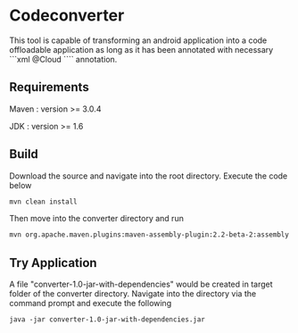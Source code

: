 Codeconverter
=============
This tool is capable of transforming an android application into a code offloadable application as long as it has
been annotated with necessary ```xml @Cloud ````  annotation.


Requirements
-------------

Maven : version >= 3.0.4

JDK : version >= 1.6


Build
------------
Download the source and navigate into the root directory. Execute the code below 

```xml
mvn clean install
````
Then move into the converter directory and run 

```xml
mvn org.apache.maven.plugins:maven-assembly-plugin:2.2-beta-2:assembly
````

Try Application 
------------
A file "converter-1.0-jar-with-dependencies" would be created in target folder of the converter directory.
Navigate into the directory via the command prompt and execute the following

```xml
java -jar converter-1.0-jar-with-dependencies.jar
````
